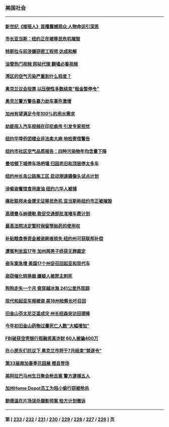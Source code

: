 ### 美国社会
---
#### [新世纪《接班人》首播震撼观众 人物命运引深思](../../pages/ncid1078160/n13979253.md?04240045) 
#### [市长亚当斯：纽约正在被移民危机摧毁](../../pages/ncid1078160/n13979187.md?04240045) 
#### [特斯拉与前涉嫌窃密工程师 达成和解](../../pages/ncid1078160/n13978938.md?04240045) 
#### [油管热门视频 网站代理 翻墙必看视频](http://138.2.39.72:81/youtube.html?epic-marker?04240045)
#### [湾区的空气污染严重到什么程度？](../../pages/ncid1078160/n13978932.md?04240045) 
#### [奥克兰议会投票 以压倒性多数结束“租金暂停令”](../../pages/ncid1078160/n13978924.md?04240045) 
#### [奥克兰警方警告暴力劫车事件激增](../../pages/ncid1078160/n13978897.md?04240045) 
#### [加州有望满足今年100%的用水需求](../../pages/ncid1078160/n13978888.md?04240045) 
#### [劫匪闯入汽车视频在印尼疯传 引发专家担忧](../../pages/ncid1078160/n13978865.md?04240045) 
#### [纽约华埠侨团楼业非法卖大麻 地检寄信警告](../../pages/ncid1078160/n13978790.md?04240045) 
#### [纽约市社区空气品质报告：四种污染物年均含量下降](../../pages/ncid1078160/n13978748.md?04240045) 
#### [曼哈顿下城停车场坍塌 归因老旧和顶层停太多车](../../pages/ncid1078160/n13978739.md?04240045) 
#### [纽约州长岛公路施工区 启动测速摄像头试点计划](../../pages/ncid1078160/n13978737.md?04240045) 
#### [涉偷盗餐馆食用废油 纽约六华人被捕](../../pages/ncid1078160/n13978785.md?04240045) 
#### [痛批联邦未金援无证移民危机 亚当斯称纽约市正被摧毁](../../pages/ncid1078160/n13978743.md?04240045) 
#### [高德曼与纳德勒 敦促交通部批准堵车费计划](../../pages/ncid1078160/n13978745.md?04240045) 
#### [最高法院决定暂时保留堕胎药的使用权](../../pages/ncid1078160/n13978639.md?04240045) 
#### [补贴粮食券资金被盗刷者损失 纽约州可获联邦补偿](../../pages/ncid1078160/n13978750.md?04240045) 
#### [遭冤判坐监17年 加州两男子终获无罪裁定](../../pages/ncid1078160/n13978626.md?04240045) 
#### [盗车案急增 美国17个州促召回起亚和现代车](../../pages/ncid1078160/n13978597.md?04240045) 
#### [盗窃催化转换器 嫌疑人被房主刺死](../../pages/ncid1078160/n13978609.md?04240045) 
#### [狗狗走失一个月 竟穿越冰海 241公里外现踪](../../pages/ncid1078160/n13978091.md?04240045) 
#### [现代和起亚车频被盗 美18州检察长吁召回](../../pages/ncid1078160/n13978315.md?04240045) 
#### [旧金山芬太尼泛滥成灾  州长纽森突访田德隆](../../pages/ncid1078160/n13978094.md?04240045) 
#### [今年初旧金山药物过量死亡人数“大幅增加”](../../pages/ncid1078160/n13977952.md?04240045) 
#### [FBI破获空壳银行假融资真诈财 60人被骗400万](../../pages/ncid1078160/n13977882.md?04240045) 
#### [在小房东们抗议下 奥克兰市将于7月结束“禁逐令”](../../pages/ncid1078160/n13977967.md?04240045) 
#### [第33届南加春季花园展 橙县登场](../../pages/ncid1078160/n13977929.md?04240045) 
#### [美阿拉巴马州生日聚会枪击案 警方逮捕五人](../../pages/ncid1078160/n13977754.md?04240045) 
#### [加州Home Depot员工为阻小偷行窃被枪杀](../../pages/ncid1078160/n13977789.md?04240045) 
#### [鲍德温在片场误杀摄影师案 检方计划撤诉](../../pages/ncid1078160/n13977651.md?04240045) 

---
#### 第 [ [233](./233.md?04240045) / [232](./232.md?04240045) / [231](./231.md?04240045) / [230](./230.md?04240045) / [229](./229.md?04240045) / [228](./228.md?04240045) / [227](./227.md?04240045) / [226](./226.md?04240045) ] 页
